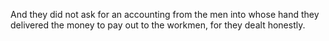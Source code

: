 And they did not ask for an accounting from the men into whose hand they delivered the money to pay out to the workmen, for they dealt honestly.
